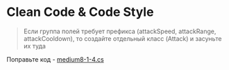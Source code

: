 # Clean Code & Code Style

> Если группа полей требует префикса (attackSpeed, attackRange,
> attackCooldown), то создайте отдельный класс (Attack) и засуньте их
> туда

Поправьте код - [medium8-1-4.cs](medium8-1-4.cs)